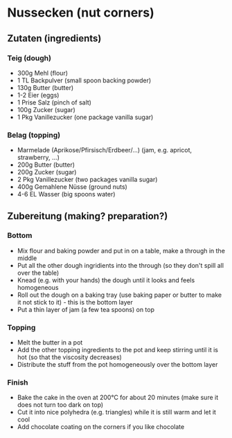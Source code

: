 # Nussecken (nut corners)
## Zutaten (ingredients)
### Teig (dough)
* 300g Mehl (flour)
* 1 TL Backpulver (small spoon backing powder)
* 130g Butter (butter)
* 1-2 Eier (eggs)
* 1 Prise Salz (pinch of salt)
* 100g Zucker (sugar)
* 1 Pkg Vanillezucker (one package vanilla sugar)
### Belag (topping)
* Marmelade (Aprikose/Pfirsisch/Erdbeer/...) (jam, e.g. apricot, strawberry, ...)
* 200g Butter (butter)
* 200g Zucker (sugar)
* 2 Pkg Vanillezucker (two packages vanilla sugar)
* 400g Gemahlene Nüsse (ground nuts)
* 4-6 EL Wasser (big spoons water)
## Zubereitung (making? preparation?)
### Bottom
* Mix flour and baking powder and put in on a table, make a through in the middle
* Put all the other dough ingridients into the through (so they don't spill all over the table)
* Knead (e.g. with your hands) the dough until it looks and feels homogeneous
* Roll out the dough on a baking tray (use baking paper or butter to make it not stick to it) - this is the bottom layer
* Put a thin layer of jam (a few tea spoons) on top
### Topping
* Melt the butter in a pot
* Add the other topping ingredients to the pot and keep stirring until it is hot (so that the viscosity decreases)
* Distribute the stuff from the pot homogeneously over the bottom layer
### Finish
* Bake the cake in the oven at 200°C for about 20 minutes (make sure it does not turn too dark on top)
* Cut it into nice polyhedra (e.g. triangles) while it is still warm and let it cool
* Add chocolate coating on the corners if you like chocolate
